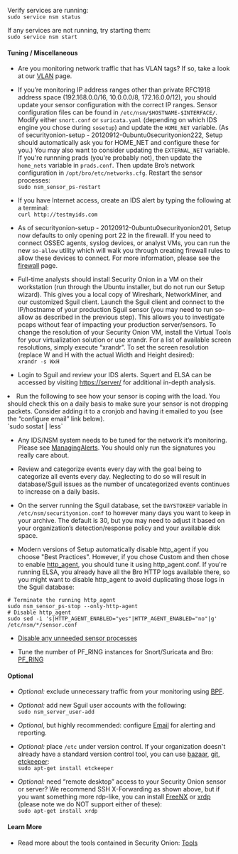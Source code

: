 Verify services are running:  
```sudo service nsm status```

If any services are not running, try starting them:  
```sudo service nsm start```

#### Tuning / Miscellaneous
- Are you monitoring network traffic that has VLAN tags?  If so, take a look at our [VLAN](VLAN-Traffic) page.

- If you’re monitoring IP address ranges other than private RFC1918 address space (192.168.0.0/16, 10.0.0.0/8, 172.16.0.0/12), you should update your sensor configuration with the correct IP ranges. Sensor configuration files can be found in `/etc/nsm/$HOSTNAME-$INTERFACE/`. Modify either `snort.conf` or `suricata.yaml` (depending on which IDS engine you chose during `sosetup`) and update the `HOME_NET` variable.  (As of securityonion-setup - 20120912-0ubuntu0securityonion222, Setup should automatically ask you for HOME_NET and configure these for you.) You may also want to consider updating the `EXTERNAL_NET` variable.  If you're runnning prads (you're probably not), then update the `home_nets` variable in `prads.conf`. Then update Bro’s network configuration in `/opt/bro/etc/networks.cfg`.  Restart the sensor processes:<br>
`sudo nsm_sensor_ps-restart`

- If you have Internet access, create an IDS alert by typing the following at a terminal:<br>
`curl http://testmyids.com`

- As of securityonion-setup - 20120912-0ubuntu0securityonion201, Setup now defaults to only opening port 22 in the firewall.  If you need to connect OSSEC agents, syslog devices, or analyst VMs, you can run the new `so-allow` utility which will walk you through creating firewall rules to allow these devices to connect.  For more information, please see the [firewall](Firewall) page.<br>

- Full-time analysts should install Security Onion in a VM on their workstation (run through the Ubuntu installer, but do not run our Setup wizard). This gives you a local copy of Wireshark, NetworkMiner, and our customized Sguil client.  Launch the Sguil client and connect to the IP/hostname of your production Sguil sensor (you may need to run so-allow as described in the previous step).  This allows you to investigate pcaps without fear of impacting your production server/sensors. To change the resolution of your Security Onion VM, install the Virtual Tools for your virtualization solution or use xrandr. For a list of available screen resolutions, simply execute “xrandr”. To set the screen resolution (replace W and H with the actual Width and Height desired):<br>
`xrandr -s WxH`

- Login to Sguil and review your IDS alerts. Squert and ELSA can be accessed by visiting <a href='https://server/'>https://server/</a> for additional in-depth analysis.<br>
</li><li>Run the following to see how your sensor is coping with the load. You should check this on a daily basis to make sure your sensor is not dropping packets. Consider adding it to a cronjob and having it emailed to you (see the “configure email” link below).<br>
`sudo sostat | less`

- Any IDS/NSM system needs to be tuned for the network it’s monitoring. Please see [ManagingAlerts](ManagingAlerts). You should only run the signatures you really care about.<br>

- Review and categorize events every day with the goal being to categorize all events every day. Neglecting to do so will result in database/Sguil issues as the number of uncategorized events continues to increase on a daily basis.<br>

- On the server running the Sguil database, set the `DAYSTOKEEP` variable in `/etc/nsm/securityonion.conf` to however many days you want to keep in your archive. The default is 30, but you may need to adjust it based on your organization’s detection/response policy and your available disk space.<br>

- Modern versions of Setup automatically disable http_agent if you choose "Best Practices".  However, if you chose Custom and then chose to enable [http_agent](http_agent), you should tune it using http_agent.conf.  If you're running ELSA, you already have all the Bro HTTP logs available there, so you might want to disable http_agent to avoid duplicating those logs in the Sguil database:<br>
```
# Terminate the running http_agent
sudo nsm_sensor_ps-stop --only-http-agent
# Disable http_agent
sudo sed -i 's|HTTP_AGENT_ENABLED="yes"|HTTP_AGENT_ENABLED="no"|g' /etc/nsm/*/sensor.conf
```
- [Disable any unneeded sensor processes](DisablingProcesses)<br>

- Tune the number of PF_RING instances for Snort/Suricata and Bro: [PF_RING](PF_RING)

#### Optional

- *Optional:* exclude unnecessary traffic from your monitoring using [BPF](BPF).<br>

- *Optional:* add new Sguil user accounts with the following:<br>
`sudo nsm_server_user-add`

- *Optional*, but highly recommended: configure [Email](email) for alerting and reporting.<br>

- *Optional:* place `/etc` under version control.  If your organization doesn't already have a standard version control tool, you can use [bazaar](https://help.ubuntu.com/12.04/serverguide/bazaar.html), [git](http://git-scm.com/), <a href='https://help.ubuntu.com/12.04/serverguide/etckeeper.html'>etckeeper</a>:<br>
`sudo apt-get install etckeeper`

- *Optional:* need “remote desktop” access to your Security Onion sensor or server? We recommend SSH X-Forwarding as shown above, but if you want something more rdp-like, you can install [FreeNX](https://github.com/Security-Onion-Solutions/security-onion/wiki/FreeNX) or <a href='http://www.xrdp.org/'>xrdp</a> (please note we do NOT support either of these):  
`sudo apt-get install xrdp`  

#### Learn More

- Read more about the tools contained in Security Onion: [Tools](Tools)